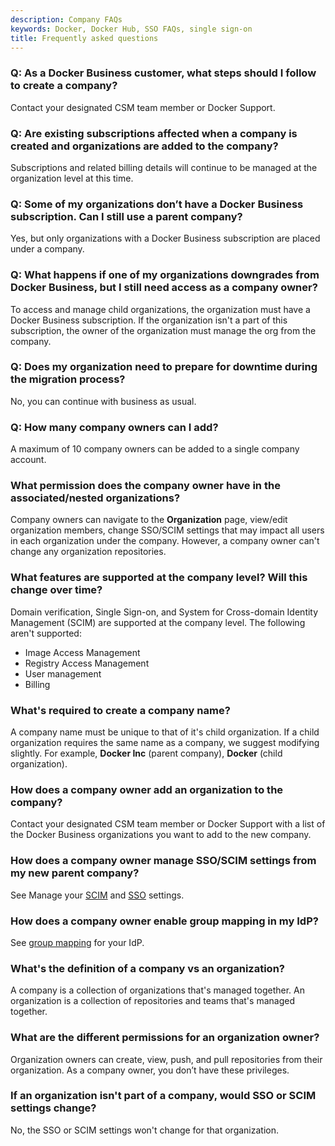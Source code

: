 ```yaml
---
description: Company FAQs
keywords: Docker, Docker Hub, SSO FAQs, single sign-on
title: Frequently asked questions
---
```


### Q: As a Docker Business customer, what steps should I follow to create a company?

Contact your designated CSM team member or Docker Support.

### Q: Are existing subscriptions affected when a company is created and organizations are added to the company?

Subscriptions and related billing details will continue to be managed at the organization level at this time.

### Q: Some of my organizations don’t have a Docker Business subscription. Can I still use a parent company?

Yes, but only organizations with a Docker Business subscription are placed under a company.

### Q: What happens if one of my organizations downgrades from Docker Business, but I still need access as a company owner?

To access and manage child organizations, the organization must have a Docker Business subscription. If the organization isn't a part of this subscription, the owner of the organization must manage the org from the company. 

### Q: Does my organization need to prepare for downtime during the migration process?

No, you can continue with business as usual.

### Q: How many company owners can I add?

A maximum of 10 company owners can be added to a single company account.

### What permission does the company owner have in the associated/nested organizations?

Company owners can navigate to the **Organization** page, view/edit organization members, change SSO/SCIM settings that may impact all users in each organization under the company. However, a company owner can't change any organization repositories. 

### What features are supported at the company level? Will this change over time?

Domain verification, Single Sign-on, and System for Cross-domain Identity Management (SCIM) are supported at the company level. The following aren't supported:

- Image Access Management
- Registry Access Management
- User management
- Billing

### What's required to create a company name?

A company name must be unique to that of it's child organization. If a child organization requires the same name as a company, we suggest modifying slightly. For example, **Docker Inc** (parent company), **Docker** (child organization).

### How does a company owner add an organization to the company?

Contact your designated CSM team member or Docker Support with a list of the Docker Business organizations you want to add to the new company.

### How does a company owner manage SSO/SCIM settings from my new parent company?

See Manage your [SCIM](../docker-hub/company-scim.md) and [SSO](../docker-hub/creating-companies.md#single-sign-on-connection) settings. 

### How does a company owner enable group mapping in my IdP?

See [group mapping](../docker-hub/group-mapping.md) for your IdP.

### What's the definition of a company vs an organization?

A company is a collection of organizations that's managed together. An organization is a collection of repositories and teams that's managed together. 

### What are the different permissions for an organization owner?

Organization owners can create, view, push, and pull repositories from their organization. As a company owner, you don’t have these privileges.

### If an organization isn't part of a company, would SSO or SCIM settings change?

No, the SSO or SCIM settings won't change for that organization. 
